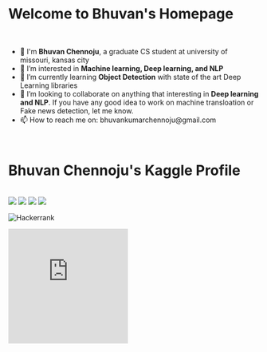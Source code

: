 # Welcome to Bhuvan's Homepage
<br>

<ul>
<li>👋 I'm <strong>Bhuvan Chennoju</strong>, a graduate CS student at university of missouri, kansas city</li>
<li>👀 I’m interested in <strong>Machine learning, Deep learning, and NLP</strong></li>
<li>🌱 I’m currently learning <strong>Object Detection</strong> with state of the art Deep Learning libraries</li>
<li>💞️ I’m looking to collaborate on anything that interesting in <strong>Deep learning and NLP</strong>.
If you have any good idea to work on machine transloation or Fake news detection, let me know.</li>
<li> 📫 How to reach me on: bhuvankumarchennoju@gmail.com</li>
</ul>
<br>
<h1>Bhuvan Chennoju's Kaggle Profile </h1>
<br>

<div class="row">
  <div class="column">
    <img src="https://road-to-kaggle-grandmaster.vercel.app/api/badges/bhuvanchennoju/competition/light">
    <img src="https://road-to-kaggle-grandmaster.vercel.app/api/badges/bhuvanchennoju/dataset/light">
    <img src="https://road-to-kaggle-grandmaster.vercel.app/api/badges/bhuvanchennoju/notebook/light">
    <img src="https://road-to-kaggle-grandmaster.vercel.app/api/badges/bhuvanchennoju/discussion/light">
  </div>
</div>

![Hackerrank](https://img.shields.io/badge/-Hackerrank-2EC866?style=for-the-badge&logo=HackerRank&logoColor=white)
<iframe src="https://hackerrank-badge.herokuapp.com/bhuvan454" style="border: 0; height: 230px; width: 240px; overflow:hidden;" scrolling="no" frameBorder="0"></iframe>
